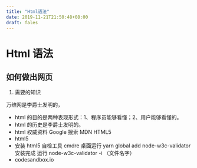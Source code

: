 ```yaml
---
title: "Html语法"
date: 2019-11-21T21:50:48+08:00
draft: fales
---
```


# Html 语法

## 如何做出网页

1.  需要的知识

万维网是李爵士发明的，

- html 的目的是两种表现形式：1、程序员能够看懂；2、用户能够看懂的。
- html 的历史是李爵士发明的。
- html 权威资料 Google 搜索 MDN HTML5
- html5
- 安装 html5 自检工具 cmdre 桌面运行 yarn global add node-w3c-validator
  安装完成 运行 node-w3c-validator -i （文件名字）
- codesandbox.io
